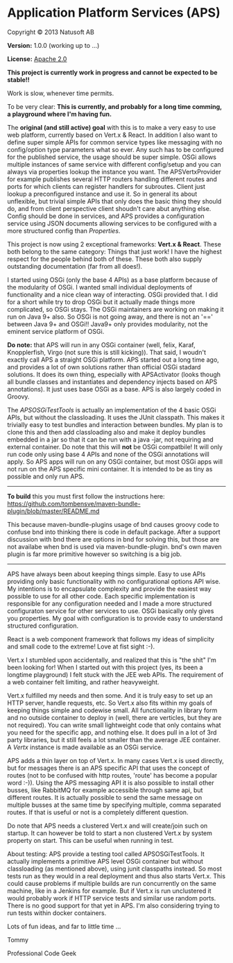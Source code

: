 # Application Platform Services (APS)

Copyright © 2013 Natusoft AB

__Version:__ 1.0.0 (working up to ...)

__License:__ [Apache 2.0](lics/Apache-2.0.md)

__This project is currently work in progress and cannot be expected to be stable!!__

Work is slow, whenever time permits.

To be very clear: **This is currently, and probably for a long time comming, a playground where I'm having fun.** 

The __original (and still active) goal__ with this is to make a very easy to use web platform, currently based on Vert.x & React. In addition I also want to define super simple APIs for common service types like messaging with no config/option type parameters what so ever. Any such has to be configured for the published service, the usage should be super simple. OSGi allows multiple instances of same service with different config/setup and you can always via properties lookup the instance you want. The APSVertxProvider for example publishes several HTTP routers handling different routes and ports for which clients can register handlers for subroutes. Client just lookup a preconfigured instance and use it. So in general its about unflexible, but trivial simple APIs that only does the basic thing they should do, and from client perspective client shoudn't care abut anything else. Config should be done in services, and APS provides a configuration service using JSON documents allowing services to be configured with a more structured config than _Properties_. 

This project is now using 2 exceptional frameworks: __Vert.x & React__. These both belong to the same category: Things that just work! I have the highest respect for the people behind both of these. These both also supply outstanding documentation (far from all does!).

I started using OSGi (only the base 4 APIs) as a base platform because of the modularity of OSGi. I wanted small individual deployments of functionality and a nice clean way of interacting. OSGi provided that. I did for a short while try to drop OSGi but it actually made things more complicated, so OSGi stays. The OSGi maintainers are working on making it run on Java 9+ also. So OSGi is not going away, and there is not an '==' between Java 9+ and OSGi!! Java9+ only provides modularity, not the eminent service platform of OSGi. 

**Do note:** that APS will run in any OSGi container (well, felix, Karaf, Knopplerfish, Virgo (not sure this is still kicking)). That said, I woudn't exactly call APS a straight OSGi platform. APS started out a long time ago, and provides a lot of own solutions rather than official OSGi stadard solutions. It does its own thing, especially with APSActivator (looks though all bundle classes and instantiates and dependency injects based on APS annotations). It just uses base OSGi as a base. APS is also largely coded in Groovy. 

The _APSOSGiTestTools_ is actually an implementation of the 4 basic OSGi APIs, but without the classloading. It uses the JUnit classpath. This makes it trivially easy to test bundles and interaction between bundles. My plan is to clone this and then add classloading also and make it deploy bundles embedded in a jar so that it can be run with a java -jar, not requiring and external container. Do note that this will __not__ be OSGi compatbile! It will only run code only using base 4 APIs and none of the OSGi annotations will apply. So APS apps will run on any OSGi container, but most OSGi apps will not run on the APS specific mini container. It is intended to be as tiny as possible and only run APS.

---

__To build__ this you must first follow the instructions here: https://github.com/tombensve/maven-bundle-plugin/blob/master/README.md

This because maven-bundle-plugins usage of bnd causes groovy code to confuse bnd into thinking there is code in default package. After a support discussion with bnd there are options in bnd for solving this, but those are not availabe when bnd is used via maven-bundle-plugin. bnd's own maven plugin is far more primitive however so switching is a big job.

---

APS have always been about keeping things simple. Easy to use APIs providing only basic functionality with no configurational options API wise. My intentions is to encapsulate complexity and provide the easiest way possible to use for all other code. Each specific implementation is responsible for any configuration needed and I made a more structured configuraton service for other services to use. OSGi basically only gives you properties. My goal with configuration is to provide easy to understand structured configuration.

React is a web component framework that follows my ideas of simplicity and small code to the extreme! Love at fist sight :-).

Vert.x I stumbled upon accidentally, and realized that this is "the shit" I'm been looking for! When I started out with this project (yes, its been a longtime playground) I felt stuck with the JEE web APIs. The requirement of a web container felt limiting, and rather heavyweight.

Vert.x fulfilled my needs and then some. And it is truly easy to set up an HTTP server, handle requests, etc. So Vert.x also fits within my goals of keeping things simple and codewise small. All functionality in library form and no outside container to deploy in (well, there are verticles, but they are not required). You can write small lightweight code that only contains what you need for the specific app, and nothing else. It does pull in a lot of 3rd party libraries, but it still feels a lot smaller than the average JEE container. A _Vertx_ instance is made available as an OSGi service.

APS adds a thin layer on top of Vert.x. In many cases Vert.x is used directly, but for messages there is an APS specific API that uses the concept of routes (not to be confused with http routes, 'route' has become a popular word :-)). Using the APS messaging API it is also possible to install other busses, like RabbitMQ for example accessible through same api, but different routes. It is actually possible to send the same message on multiple busses at the same time by specifying multiple, comma separated routes. If that is useful or not is a completely different question.

Do note that APS needs a clustered Vert.x and will create/join such on startup. It can however be told to start a non clustered Vert.x by system property on start. This can be useful when running in test.

About testing: APS provide a testing tool called APSOSGiTestTools. It actually implements a primitive APS level OSGi container but without classloading (as mentioned above), using junit classpaths instead. So most tests run as they would in a real deployment and thus also starts Vert.x. This could cause problems if multiple builds are run concurrently on the same machine, like in a Jenkins for example. But if Vert.x is run unclustered it would probably work if HTTP service tests and similar use random ports. There is no good support for that yet in APS. I'm also considering trying to run tests within docker containers.

Lots of fun ideas, and far to little time ...

Tommy

Professional Code Geek
